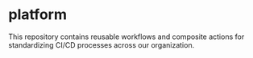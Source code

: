 # platform
This repository contains reusable workflows and composite actions for standardizing CI/CD processes across our organization.
